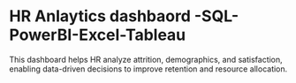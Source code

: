 # HR Anlaytics dashbaord -SQL-PowerBI-Excel-Tableau

This dashboard helps HR analyze attrition, demographics, and satisfaction, enabling data-driven decisions to improve retention and resource allocation.
